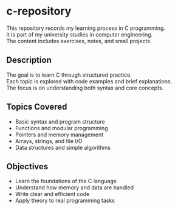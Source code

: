 # c-repository

This repository records my learning process in C programming.  
It is part of my university studies in computer engineering.  
The content includes exercises, notes, and small projects.

## Description

The goal is to learn C through structured practice.  
Each topic is explored with code examples and brief explanations.  
The focus is on understanding both syntax and core concepts.

## Topics Covered

- Basic syntax and program structure  
- Functions and modular programming  
- Pointers and memory management  
- Arrays, strings, and file I/O  
- Data structures and simple algorithms  

## Objectives

- Learn the foundations of the C language  
- Understand how memory and data are handled  
- Write clear and efficient code  
- Apply theory to real programming tasks  
